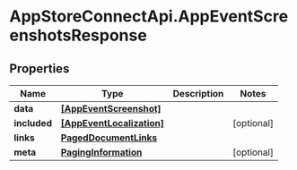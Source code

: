 # AppStoreConnectApi.AppEventScreenshotsResponse

## Properties

Name | Type | Description | Notes
------------ | ------------- | ------------- | -------------
**data** | [**[AppEventScreenshot]**](AppEventScreenshot.md) |  | 
**included** | [**[AppEventLocalization]**](AppEventLocalization.md) |  | [optional] 
**links** | [**PagedDocumentLinks**](PagedDocumentLinks.md) |  | 
**meta** | [**PagingInformation**](PagingInformation.md) |  | [optional] 


